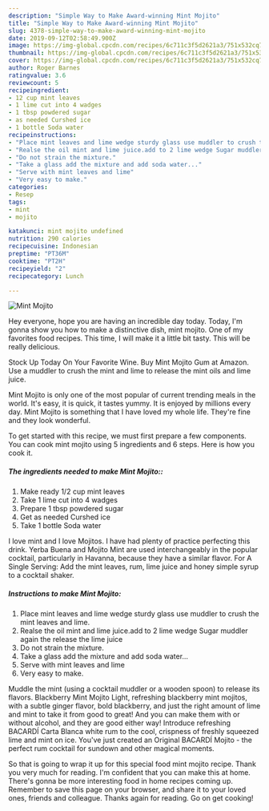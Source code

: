 ```yaml
---
description: "Simple Way to Make Award-winning Mint Mojito"
title: "Simple Way to Make Award-winning Mint Mojito"
slug: 4378-simple-way-to-make-award-winning-mint-mojito
date: 2019-09-12T02:58:49.900Z
image: https://img-global.cpcdn.com/recipes/6c711c3f5d2621a3/751x532cq70/mint-mojito-recipe-main-photo.jpg
thumbnail: https://img-global.cpcdn.com/recipes/6c711c3f5d2621a3/751x532cq70/mint-mojito-recipe-main-photo.jpg
cover: https://img-global.cpcdn.com/recipes/6c711c3f5d2621a3/751x532cq70/mint-mojito-recipe-main-photo.jpg
author: Roger Barnes
ratingvalue: 3.6
reviewcount: 5
recipeingredient:
- 12 cup mint leaves
- 1 lime cut into 4 wadges
- 1 tbsp powdered sugar
- as needed Curshed ice
- 1 bottle Soda water
recipeinstructions:
- "Place mint leaves and lime wedge sturdy glass use muddler to crush the mint leaves and lime."
- "Realse the oil mint and lime juice.add to 2 lime wedge Sugar muddler again the release the lime juice"
- "Do not strain the mixture."
- "Take a glass add the mixture and add soda water..."
- "Serve with mint leaves and lime"
- "Very easy to make."
categories:
- Resep
tags:
- mint
- mojito

katakunci: mint mojito undefined
nutrition: 290 calories
recipecuisine: Indonesian
preptime: "PT36M"
cooktime: "PT2H"
recipeyield: "2"
recipecategory: Lunch

---
```



![Mint Mojito](https://img-global.cpcdn.com/recipes/6c711c3f5d2621a3/751x532cq70/mint-mojito-recipe-main-photo.jpg)

Hey everyone, hope you are having an incredible day today. Today, I'm gonna show you how to make a distinctive dish, mint mojito. One of my favorites food recipes. This time, I will make it a little bit tasty. This will be really delicious.

Stock Up Today On Your Favorite Wine. Buy Mint Mojito Gum at Amazon. Use a muddler to crush the mint and lime to release the mint oils and lime juice.

Mint Mojito is only one of the most popular of current trending meals in the world. It's easy, it is quick, it tastes yummy. It is enjoyed by millions every day. Mint Mojito is something that I have loved my whole life. They're fine and they look wonderful.


To get started with this recipe, we must first prepare a few components. You can cook mint mojito using 5 ingredients and 6 steps. Here is how you cook it.

##### The ingredients needed to make Mint Mojito::

1. Make ready 1/2 cup mint leaves
1. Take 1 lime cut into 4 wadges
1. Prepare 1 tbsp powdered sugar
1. Get as needed Curshed ice
1. Take 1 bottle Soda water


I love mint and I love Mojitos. I have had plenty of practice perfecting this drink. Yerba Buena and Mojito Mint are used interchangeably in the popular cocktail, particularly in Havanna, because they have a similar flavor. For A Single Serving: Add the mint leaves, rum, lime juice and honey simple syrup to a cocktail shaker. 

##### Instructions to make Mint Mojito:

1. Place mint leaves and lime wedge sturdy glass use muddler to crush the mint leaves and lime.
1. Realse the oil mint and lime juice.add to 2 lime wedge Sugar muddler again the release the lime juice
1. Do not strain the mixture.
1. Take a glass add the mixture and add soda water...
1. Serve with mint leaves and lime
1. Very easy to make.


Muddle the mint (using a cocktail muddler or a wooden spoon) to release its flavors. Blackberry Mint Mojito Light, refreshing blackberry mint mojitos, with a subtle ginger flavor, bold blackberry, and just the right amount of lime and mint to take it from good to great! And you can make them with or without alcohol, and they are good either way! Introduce refreshing BACARDÍ Carta Blanca white rum to the cool, crispness of freshly squeezed lime and mint on ice. You&#39;ve just created an Original BACARDÍ Mojito - the perfect rum cocktail for sundown and other magical moments. 

So that is going to wrap it up for this special food mint mojito recipe. Thank you very much for reading. I'm confident that you can make this at home. There's gonna be more interesting food in home recipes coming up. Remember to save this page on your browser, and share it to your loved ones, friends and colleague. Thanks again for reading. Go on get cooking!

